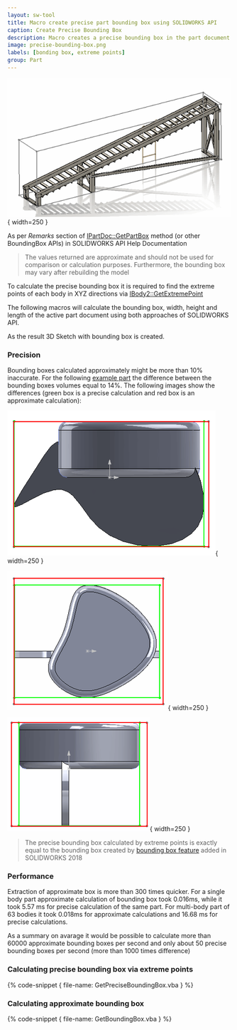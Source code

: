 ```yaml
---
layout: sw-tool
title: Macro create precise part bounding box using SOLIDWORKS API
caption: Create Precise Bounding Box
description: Macro creates a precise bounding box in the part document using SOLIDWORKS API
image: precise-bounding-box.png
labels: [bonding box, extreme points]
group: Part
---
```

![Precise bounding box in the part document](precise-bounding-box.png){ width=250 }

As per *Remarks* section of [IPartDoc::GetPartBox](http://help.solidworks.com/2016/english/api/sldworksapi/solidworks.interop.sldworks~solidworks.interop.sldworks.ipartdoc~getpartbox.html) method (or other BoundingBox APIs) in SOLIDWORKS API Help Documentation

> The values returned are approximate and should not be used for comparison or calculation purposes. Furthermore, the bounding box may vary after rebuilding the model

To calculate the precise bounding box it is required to find the extreme points of each body in XYZ directions via [IBody2::GetExtremePoint](http://help.solidworks.com/2016/english/api/sldworksapi/solidworks.interop.sldworks~solidworks.interop.sldworks.ibody2~getextremepoint.html)

The following macros will calculate the bounding box, width, height and length of the active part document using both approaches of SOLIDWORKS API.

As the result 3D Sketch with bounding box is created.

### Precision

Bounding boxes calculated approximately might be more than 10% inaccurate. For the following [example part](bbox-precision.SLDPRT) the difference between the bounding boxes volumes equal to 14%. The following images show the differences (green box is a precise calculation and red box is an approximate calculation):

![Front View](bbox-front-view.png){ width=250 }

![Top View](bbox-top-view.png){ width=250 }

![Right View](bbox-right-view.png){ width=250 }

> The precise bounding box calculated by extreme points is exactly equal to the bounding box created by [bounding box feature](http://help.solidworks.com/2018/English/WhatsNew/t_bounding_box_for_part_assem.htm) added in SOLIDWORKS 2018

### Performance

Extraction of approximate box is more than 300 times quicker. For a single body part approximate calculation of bounding box took 0.016ms, while it took 5.57 ms for precise calculation of the same part. For multi-body part of 63 bodies it took 0.018ms for approximate calculations and 16.68 ms for precise calculations.

As a summary on avarage it would be possible to calculate more than 60000 approximate bounding boxes per second and only about 50 precise bounding boxes per second (more than 1000 times difference)

### Calculating precise bounding box via extreme points

{% code-snippet { file-name: GetPreciseBoundingBox.vba } %}

### Calculating approximate bounding box

{% code-snippet { file-name: GetBoundingBox.vba } %}
